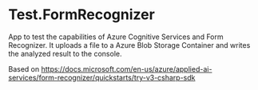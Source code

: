 # Test.FormRecognizer
App to test the capabilities of Azure Cognitive Services and Form Recognizer. It uploads a file to a Azure Blob Storage Container and writes the analyzed result to the console.

Based on https://docs.microsoft.com/en-us/azure/applied-ai-services/form-recognizer/quickstarts/try-v3-csharp-sdk
